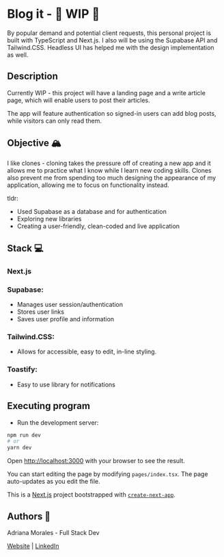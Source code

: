 # Blog it - 🚧  WIP 🚧 

By popular demand and potential client requests, this personal project is built with TypeScript and Next.js. I also will be using the Supabase API and Tailwind.CSS. Headless UI has helped me with the design implementation as well. 

## Description 

Currently WIP - this project will have a landing page and a write article page, which will enable users to post their articles. 

The app will feature authentication so signed-in users can add blog posts, while visitors can only read them.

## Objective 🏔️
I like clones - cloning takes the pressure off of creating a new app and it allows me to practice what I know while I learn new coding skills. 
Clones also prevent me from spending too much designing the appearance of my application, allowing me to focus on functionality instead. 

tldr:
* Used Supabase as a database and for authentication
* Exploring new libraries
* Creating a user-friendly, clean-coded and live application

## Stack 💻

### Next.js

### Supabase: 

* Manages user session/authentication
* Stores user links
* Saves user profile and information

### Tailwind.CSS:

* Allows for accessible, easy to edit, in-line styling. 

### Toastify:

* Easy to use library for notifications

## Executing program 

* Run the development server:

```bash
npm run dev
# or
yarn dev
```

Open [http://localhost:3000](http://localhost:3000) with your browser to see the result.

You can start editing the page by modifying `pages/index.tsx`. The page auto-updates as you edit the file.


This is a [Next.js](https://nextjs.org/) project bootstrapped with [`create-next-app`](https://github.com/vercel/next.js/tree/canary/packages/create-next-app).

## Authors 👩

Adriana Morales - Full Stack Dev

[Website](https://adrianamoralesdev.netlify.app/) |  [LinkedIn](https://www.linkedin.com/in/adriana-morales-quiones/)
